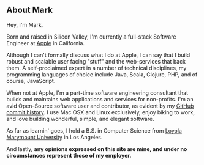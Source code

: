 ## About Mark

Hey, I'm Mark.

Born and raised in Silicon Valley, I'm currently a full-stack Software Engineer at [Apple](http://www.apple.com) in California.

Although I can't formally discuss what I do at Apple, I can say that I build robust and scalable user facing "stuff" and the web-services that back them.  A self-proclaimed expert in a number of technical disciplines, my programming languages of choice include Java, Scala, Clojure, PHP, and of course, JavaScript.

When not at Apple, I'm a part-time software engineering consultant that builds and maintains web applications and services for non-profits. I'm an avid Open-Source software user and contributor, as evident by my [GitHub commit history](https://github.com/markkolich).  I use Mac OSX and Linux exclusively, enjoy biking to work, and love building wonderful, simple, and elegant software.

As far as learnin' goes, I hold a B.S. in Computer Science from [Loyola Marymount University](http://www.lmu.edu) in Los Angeles.

And lastly, **any opinions expressed on this site are mine, and under no circumstances represent those of my employer.**
